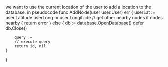 we want to use the current location of the user to add a location to the database.
in pseudocode
func AddNode(user user.User) err {
	userLat := user.Latitude
	userLong := user.Longitude
	// get other nearby nodes
	if nodes nearby {
		return error
	} else {
		db := database.OpenDatabase()
		defer db.Close()

		query := 
		// execute query
		return id, nil
	}



}


